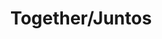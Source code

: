 ---
pid: CH525
title: Together/Juntos
location_transcription: Philadelphia
zipcode: '11233'
outside_phl: 'Brooklyn NY '
neighborhood: 
age: '27'
age_range: 20-29
instagram: 
image_file_name: CH_525.jpg
proposal_transcription: A fluid, collectively-built space that revolves around the
  idea of community, sharing and interdependence.
topic: Unity
topic_summary: '0'
type: Other No Form
keywords_other: 
credit: Laura Zarta
image_labels: 
twitter: 
facebook: 
permalink: "/monuments/ch525/"
layout: item-page
---
